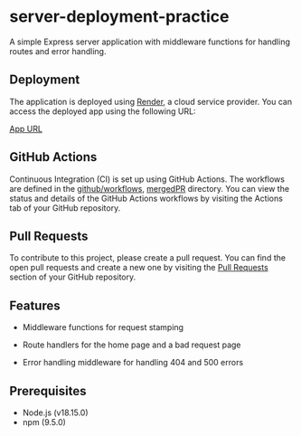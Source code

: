 # server-deployment-practice

A simple Express server application with middleware functions for handling routes and error handling.

## Deployment

The application is deployed using [Render](https://render.com/), a cloud service provider. You can access the deployed app using the following URL:

[App URL](https://server-6xrv.onrender.com)

## GitHub Actions

Continuous Integration (CI) is set up using GitHub Actions. The workflows are defined in the [github/workflows](https://github.com/NSALAA9/server-deployment-practice/actions/runs/5243054450), 
[mergedPR](https://github.com/NSALAA9/server-deployment-practice/actions/runs/5243064267) directory. You can view the status and details of the GitHub Actions workflows by visiting the Actions tab of your GitHub repository.

## Pull Requests

To contribute to this project, please create a pull request. You can find the open pull requests and create a new one by visiting the [Pull Requests](https://github.com/NSALAA9/server-deployment-practice/pulls?q=is%3Apr+is%3Aclosed) section of your GitHub repository.


## Features

- Middleware functions for request stamping 

- Route handlers for the home page and a bad request page
- Error handling middleware for handling 404 and 500 errors

## Prerequisites

- Node.js (v18.15.0)
- npm (9.5.0)


